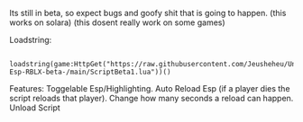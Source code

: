 Its still in beta, so expect bugs and goofy shit that is going to happen. (this works on solara) (this dosent really work on some games)

Loadstring:

         loadstring(game:HttpGet("https://raw.githubusercontent.com/Jeusheheu/Universal-Esp-RBLX-beta-/main/ScriptBeta1.lua"))()

Features:
Toggelable Esp/Highlighting.
Auto Reload Esp (if a player dies the script reloads that player).
Change how many seconds a reload can happen.
Unload Script
